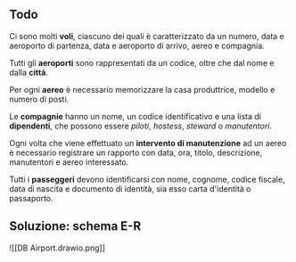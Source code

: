 ## Todo
Ci sono molti **voli**, ciascuno dei quali è caratterizzato da un numero, data e aeroporto di partenza, data e aeroporto di arrivo, aereo e compagnia.

Tutti gli **aeroporti** sono rappresentati da un codice, oltre che dal nome e dalla **città**.

Per ogni **aereo** è necessario memorizzare la casa produttrice, modello e numero di posti.

Le **compagnie** hanno un nome, un codice identificativo e una lista di **dipendenti**, che possono essere *piloti*, *hostess*, *steward* o *manutentori*.

Ogni volta che viene effettuato un **intervento di manutenzione** ad un aereo è necessario registrare un rapporto con data, ora, titolo, descrizione, manutentori e aereo interessato.

Tutti i **passeggeri** devono identificarsi con nome, cognome, codice fiscale, data di nascita e documento di identità, sia esso carta d'identità o passaporto.

## Soluzione: schema E-R
![[DB Airport.drawio.png]]